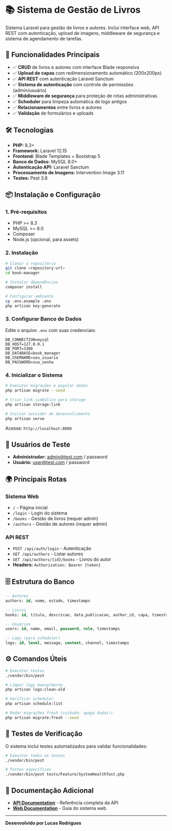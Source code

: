 # 📚 Sistema de Gestão de Livros

Sistema Laravel para gestão de livros e autores. Inclui interface web, API REST com autenticação, upload de imagens, middleware de segurança e sistema de agendamento de tarefas.

## 🚀 Funcionalidades Principais

- ✅ **CRUD** de livros e autores com interface Blade responsiva
- ✅ **Upload de capas** com redimensionamento automático (200x200px)
- ✅ **API REST** com autenticação Laravel Sanctum
- ✅ **Sistema de autenticação** com controle de permissões (admin/usuário)
- ✅ **Middleware de segurança** para proteção de rotas administrativas
- ✅ **Scheduler** para limpeza automática de logs antigos
- ✅ **Relacionamentos** entre livros e autores
- ✅ **Validação** de formulários e uploads

## 🛠️ Tecnologias

- **PHP:** 8.3+
- **Framework:** Laravel 12.15
- **Frontend:** Blade Templates + Bootstrap 5
- **Banco de Dados:** MySQL 8.0+
- **Autenticação API:** Laravel Sanctum
- **Processamento de Imagens:** Intervention Image 3.11
- **Testes:** Pest 3.8

## 📦 Instalação e Configuração

### 1. Pré-requisitos

- PHP >= 8.3
- MySQL >= 8.0
- Composer
- Node.js (opcional, para assets)

### 2. Instalação

```bash
# Clonar o repositório
git clone <repository-url>
cd book-manager

# Instalar dependências
composer install

# Configurar ambiente
cp .env.example .env
php artisan key:generate
```

### 3. Configurar Banco de Dados

Edite o arquivo `.env` com suas credenciais:

```env
DB_CONNECTION=mysql
DB_HOST=127.0.0.1
DB_PORT=3306
DB_DATABASE=book_manager
DB_USERNAME=seu_usuario
DB_PASSWORD=sua_senha
```

### 4. Inicializar o Sistema

```bash
# Executar migrações e popular dados
php artisan migrate --seed

# Criar link simbólico para storage
php artisan storage:link

# Iniciar servidor de desenvolvimento
php artisan serve
```

Acesse: `http://localhost:8000`

## 👤 Usuários de Teste

- **Administrador:** admin@test.com / password
- **Usuário:** user@test.com / password

## 🌍 Principais Rotas

### Sistema Web

- `/` - Página inicial
- `/login` - Login do sistema
- `/books` - Gestão de livros (requer admin)
- `/authors` - Gestão de autores (requer admin)

### API REST

- `POST /api/auth/login` - Autenticação
- `GET /api/authors` - Listar autores
- `GET /api/authors/{id}/books` - Livros do autor
- **Headers:** `Authorization: Bearer {token}`

## 🗄️ Estrutura do Banco

```sql
-- Autores
authors: id, nome, estado, timestamps

-- Livros
books: id, titulo, descricao, data_publicacao, author_id, capa, timestamps

-- Usuários
users: id, name, email, password, role, timestamps

-- Logs (para scheduler)
logs: id, level, message, context, channel, timestamps
```

## ⚙️ Comandos Úteis

```bash
# Executar testes
./vendor/bin/pest

# Limpar logs manualmente
php artisan logs:clean-old

# Verificar scheduler
php artisan schedule:list

# Rodar migrações fresh (cuidado: apaga dados!)
php artisan migrate:fresh --seed
```

## 🧪 Testes de Verificação

O sistema inclui testes automatizados para validar funcionalidades:

```bash
# Executar todos os testes
./vendor/bin/pest

# Testes específicos
./vendor/bin/pest tests/Feature/SystemHealthTest.php
```

## 📄 Documentação Adicional

- **[API Documentation](API_DOCUMENTATION.md)** - Referência completa da API
- **[Web Documentation](WEB_DOCUMENTATION.md)** - Guia do sistema web

---

**Desenvolvido por Lucas Rodrigues**
